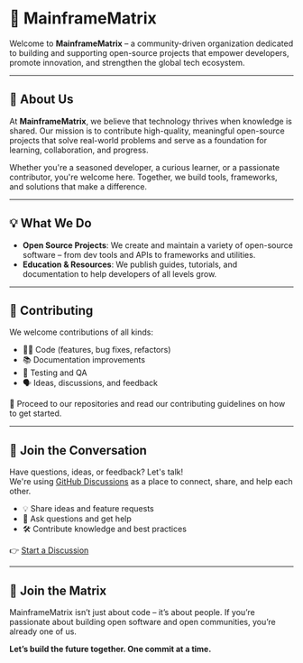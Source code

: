 # 🧠 MainframeMatrix

Welcome to **MainframeMatrix** – a community-driven organization dedicated to building and supporting open-source projects that empower developers, promote innovation, and strengthen the global tech ecosystem.

---

## 🌟 About Us

At **MainframeMatrix**, we believe that technology thrives when knowledge is shared. Our mission is to contribute high-quality, meaningful open-source projects that solve real-world problems and serve as a foundation for learning, collaboration, and progress.

Whether you're a seasoned developer, a curious learner, or a passionate contributor, you're welcome here. Together, we build tools, frameworks, and solutions that make a difference.

---

## 💡 What We Do

* **Open Source Projects**: We create and maintain a variety of open-source software – from dev tools and APIs to frameworks and utilities.
* **Education & Resources**: We publish guides, tutorials, and documentation to help developers of all levels grow.

---

## 🤝 Contributing

We welcome contributions of all kinds:

* 🧑‍💻 Code (features, bug fixes, refactors)
* 📚 Documentation improvements
* 🧪 Testing and QA
* 🗣️ Ideas, discussions, and feedback

📖 Proceed to our repositories and read our contributing guidelines on how to get started.

---

## 💬 Join the Conversation

Have questions, ideas, or feedback? Let's talk!  
We're using [GitHub Discussions](https://github.com/orgs/mainframematrix/discussions) as a place to connect, share, and help each other.

* 💡 Share ideas and feature requests  
* 🧠 Ask questions and get help  
* 🛠 Contribute knowledge and best practices

👉 [Start a Discussion](https://github.com/orgs/mainframematrix/discussions)

---

## 🙌 Join the Matrix

MainframeMatrix isn’t just about code – it’s about people. If you’re passionate about building open software and open communities, you’re already one of us.

**Let’s build the future together. One commit at a time.**
